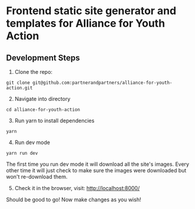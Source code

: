# Frontend static site generator and templates for Alliance for Youth Action

## Development Steps

1. Clone the repo:

```
git clone git@github.com:partnerandpartners/alliance-for-youth-action.git

```

2. Navigate into directory

```
cd alliance-for-youth-action
```

3. Run yarn to install dependencies

```
yarn
```

4. Run dev mode

```
yarn run dev
```

The first time you run dev mode it will download all the site's images. Every other time it will
just check to make sure the images were downloaded but won't re-download them.

5. Check it in the browser, visit: [http://localhost:8000/](http://localhost:8000/)

Should be good to go! Now make changes as you wish!
